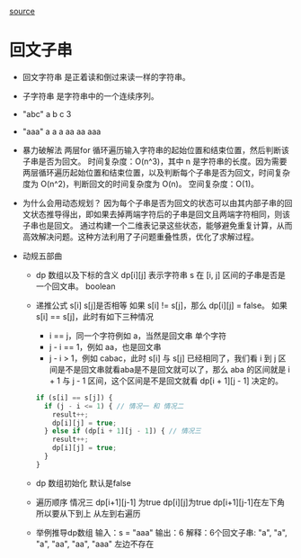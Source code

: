 [source](https://leetcode.cn/problems/palindromic-substrings/description/)

# 回文子串

- 回文字符串 是正着读和倒过来读一样的字符串。
- 子字符串 是字符串中的一个连续序列。

- "abc"
  a b c  3
- "aaa"
  a a a aa aa aaa  

- 暴力破解法
  两层for 循环遍历输入字符串的起始位置和结束位置，然后判断该子串是否为回文。
  时间复杂度：O(n^3)，其中 n 是字符串的长度。因为需要两层循环遍历起始位置和结束位置，以及判断每个子串是否为回文，时间复杂度为 O(n^2)，判断回文的时间复杂度为 O(n)。
  空间复杂度：O(1)。

- 为什么会用动态规划？
  因为每个子串是否为回文的状态可以由其内部子串的回文状态推导得出，即如果去掉两端字符后的子串是回文且两端字符相同，则该子串也是回文。
  通过构建一个二维表记录这些状态，能够避免重复计算，从而高效解决问题。这种方法利用了子问题重叠性质，优化了求解过程。

- 动规五部曲
  - dp 数组以及下标的含义
    dp[i][j] 表示字符串 s 在 [i, j] 区间的子串是否是一个回文串。 boolean 
  - 递推公式 s[i] s[j]是否相等
    如果 s[i] != s[j]，那么 dp[i][j] = false。
    如果 s[i] == s[j]，此时有如下三种情况
      - i == j，同一个字符例如 a，当然是回文串 单个字符
      - j - i == 1，例如 aa，也是回文串
      - j - i > 1，例如 cabac，此时 s[i] 与 s[j] 已经相同了，我们看 i 到 j 区间是不是回文串就看aba是不是回文就可以了，那么 aba 的区间就是 i + 1 与 j - 1 区间，这个区间是不是回文就看 dp[i + 1][j - 1] 决定的。

    ```js
    if (s[i] == s[j]) {
      if (j - i <= 1) { // 情况一 和 情况二
        result++;
        dp[i][j] = true;
      } else if (dp[i + 1][j - 1]) { // 情况三
        result++;
        dp[i][j] = true;
      }
    }
    ```

  - dp 数组初始化
  默认是false
  - 遍历顺序
  情况三 dp[i+1][j-1] 为true dp[i][j]为true 
  dp[i+1][j-1]在左下角 所以要从下到上 从左到右遍历 

  - 举例推导dp数组
  输入：s = "aaa"
  输出：6
  解释：6个回文子串: "a", "a", "a", "aa", "aa", "aaa"
  左边不存在
